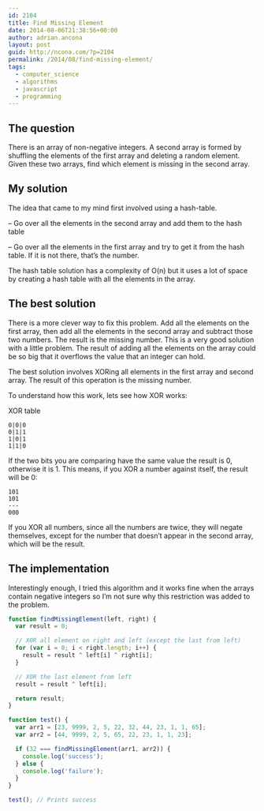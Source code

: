 ```yaml
---
id: 2104
title: Find Missing Element
date: 2014-08-06T21:38:56+00:00
author: adrian.ancona
layout: post
guid: http://ncona.com/?p=2104
permalink: /2014/08/find-missing-element/
tags:
  - computer_science
  - algorithms
  - javascript
  - programming
---
```

## The question

There is an array of non-negative integers. A second array is formed by shuffling the elements of the first array and deleting a random element. Given these two arrays, find which element is missing in the second array.

## My solution

The idea that came to my mind first involved using a hash-table.

&#8211; Go over all the elements in the second array and add them to the hash table
  
&#8211; Go over all the elements in the first array and try to get it from the hash table. If it is not there, that&#8217;s the number.

The hash table solution has a complexity of O(n) but it uses a lot of space by creating a hash table with all the elements in the array.

<!--more-->

## The best solution

There is a more clever way to fix this problem. Add all the elements on the first array, then add all the elements in the second array and subtract those two numbers. The result is the missing number. This is a very good solution with a little problem. The result of adding all the elements on the array could be so big that it overflows the value that an integer can hold.

The best solution involves XORing all elements in the first array and second array. The result of this operation is the missing number.

To understand how this work, lets see how XOR works:

XOR table

```
0|0|0
0|1|1
1|0|1
1|1|0
```

If the two bits you are comparing have the same value the result is 0, otherwise it is 1. This means, if you XOR a number against itself, the result will be 0:

```
101
101
---
000
```

If you XOR all numbers, since all the numbers are twice, they will negate themselves, except for the number that doesn&#8217;t appear in the second array, which will be the result.

## The implementation

Interestingly enough, I tried this algorithm and it works fine when the arrays contain negative integers so I&#8217;m not sure why this restriction was added to the problem.

```js
function findMissingElement(left, right) {
  var result = 0;

  // XOR all element on right and left (except the last from left)
  for (var i = 0; i < right.length; i++) {
    result = result ^ left[i] ^ right[i];
  }

  // XOR the last element from left
  result = result ^ left[i];

  return result;
}

function test() {
  var arr1 = [23, 9999, 2, 5, 22, 32, 44, 23, 1, 1, 65];
  var arr2 = [44, 9999, 2, 5, 65, 22, 23, 1, 1, 23];

  if (32 === findMissingElement(arr1, arr2)) {
    console.log('success');
  } else {
    console.log('failure');
  }
}

test(); // Prints success
```
